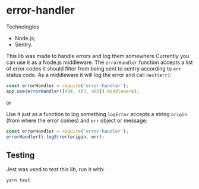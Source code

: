 # error-handler

Technologies
 - Node.js;
 - Sentry.
 
This lib was made to handle errors and log them somewhere
Currently you can use it as a Node.js middleware.
The `errorHandler` function accepts a list of error codes it should filter from being sent to sentry according to `err` status code.
 As a middleware it will log the error and call `next(err)`:

```javascript
const errorHandler = require('error-handler');
app.use(errorHandler([404, 403, 401]).middleware);
```

or

Use it just as a function to log something
`logError` accepts a string `origin` (from where the error comes) and `err` object or message:
```javascript
const errorHandler = require('error-handler');
errorHandler().logError(origin, err);
```

## Testing

Jest was used to test this lib, run it with:
```
yarn test
```